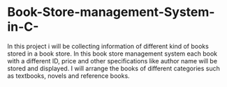 # Book-Store-management-System-in-C-
In this project i will be collecting information of different  kind of books stored in a book store. In this book store management system each book with a different ID, price and other specifications like author name will be stored and displayed. I will arrange the books of different categories such as textbooks, novels and reference books.
